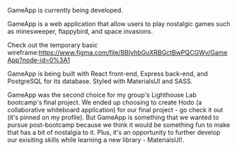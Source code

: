 GameApp is currently being developed.

GameApp is a web application that allow users to play nostalgic games such as minesweeper, flappybird, and space invasions.

Check out the temporary basic wireframe:https://www.figma.com/file/BBlyhbGuXRBGctBwPQCGWv/GameApp?node-id=0%3A1

GameApp is being built with React front-end, Express back-end, and PostgreSQL for its database. Styled with MaterialsUI and SASS.

GameApp was the second choice for my group's Lighthouse Lab bootcamp's final project. We ended up choosing to create Hodo (a collaborative whiteboard application) for our final project - go check it out (it's pinned on my profile). But GameApp is something that we wanted to pursue post-bootcamp because we think it would be something fun to make that has a bit of nostalgia to it. Plus, it's an opportunity to further develop our exisiting skills while learning a new library - MaterialsUI!.
